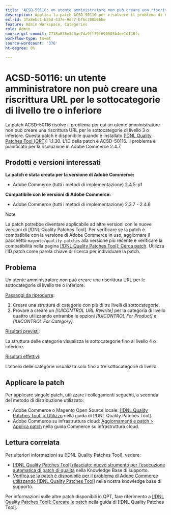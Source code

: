 ```yaml
---
title: 'ACSD-50116: un utente amministratore non può creare una riscrittura URL per le sottocategorie di livello tre o inferiore'
description: Applica la patch ACSD-50116 per risolvere il problema di Adobe Commerce, a causa del quale un utente amministratore non può creare una riscrittura URL per le sottocategorie di livello 3 o inferiore.
exl-id: 3fa8ebc1-b55d-437e-9dc7-bf6c300b9bbe
feature: Admin Workspace, Categories
role: Admin
source-git-commit: 7718a835e343ae7da9ff79f690503b4ee1d140fc
workflow-type: tm+mt
source-wordcount: '376'
ht-degree: 0%

---
```


# ACSD-50116: un utente amministratore non può creare una riscrittura URL per le sottocategorie di livello tre o inferiore

La patch ACSD-50116 risolve il problema per cui un utente amministratore non può creare una riscrittura URL per le sottocategorie di livello 3 o inferiore. Questa patch è disponibile quando è installato [[!DNL Quality Patches Tool (QPT)]](/help/announcements/adobe-commerce-announcements/magento-quality-patches-released-new-tool-to-self-serve-quality-patches.md) 1.1.30. L’ID della patch è ACSD-50116. Il problema è pianificato per la risoluzione in Adobe Commerce 2.4.7.

## Prodotti e versioni interessati

**La patch è stata creata per la versione di Adobe Commerce:**

* Adobe Commerce (tutti i metodi di implementazione) 2.4.5-p1

**Compatibile con le versioni di Adobe Commerce:**

* Adobe Commerce (tutti i metodi di implementazione) 2.3.7 - 2.4.6

>[!NOTE]
>
>La patch potrebbe diventare applicabile ad altre versioni con le nuove versioni di [!DNL Quality Patches Tool]. Per verificare se la patch è compatibile con la versione di Adobe Commerce in uso, aggiornare il pacchetto `magento/quality-patches` alla versione più recente e verificare la compatibilità nella pagina [[!DNL Quality Patches Tool]: Cerca patch](https://experienceleague.adobe.com/tools/commerce-quality-patches/index.html?lang=it). Utilizza l’ID patch come parola chiave di ricerca per individuare la patch.

## Problema

Un utente amministratore non può creare una riscrittura URL per le sottocategorie di livello tre o inferiore.

<u>Passaggi da riprodurre</u>:

1. Creare una struttura di categorie con più di tre livelli di sottocategorie.
1. Provare a creare un *[!UICONTROL URL Rewrite]* per la categoria di livello quattro utilizzando entrambe le opzioni *[!UICONTROL For Product]* e *[!UICONTROL For Category]*.

<u>Risultati previsti</u>:

La struttura delle categorie visualizza le sottocategorie fino al livello 4 o inferiore.

<u>Risultati effettivi</u>:

L&#39;albero delle categorie visualizza solo fino a tre sottocategorie di livello.

## Applicare la patch

Per applicare singole patch, utilizzare i collegamenti seguenti, a seconda del metodo di distribuzione utilizzato:

* Adobe Commerce o Magento Open Source locale: [[!DNL Quality Patches Tool] > Utilizzo](https://experienceleague.adobe.com/docs/commerce-operations/tools/quality-patches-tool/usage.html?lang=it) nella guida di [!DNL Quality Patches Tool].
* Adobe Commerce su infrastruttura cloud: [Aggiornamenti e patch > Applica patch](https://experienceleague.adobe.com/docs/commerce-cloud-service/user-guide/develop/upgrade/apply-patches.html?lang=it) nella guida Commerce su infrastruttura cloud.

## Lettura correlata

Per ulteriori informazioni su [!DNL Quality Patches Tool], vedere:

* [[!DNL Quality Patches Tool] rilasciato: nuovo strumento per l&#39;esecuzione automatica di patch di qualità](/help/announcements/adobe-commerce-announcements/magento-quality-patches-released-new-tool-to-self-serve-quality-patches.md) nella Knowledge Base di supporto.
* [Verifica se la patch è disponibile per il problema di Adobe Commerce utilizzando  [!DNL Quality Patches Tool]](/help/support-tools/patches-available-in-qpt-tool/check-patch-for-magento-issue-with-magento-quality-patches.md) nella nostra knowledge base di supporto.

Per informazioni sulle altre patch disponibili in QPT, fare riferimento a [[!DNL Quality Patches Tool]: Cercare le patch](https://experienceleague.adobe.com/tools/commerce-quality-patches/index.html?lang=it) nella guida di [!DNL Quality Patches Tool].
